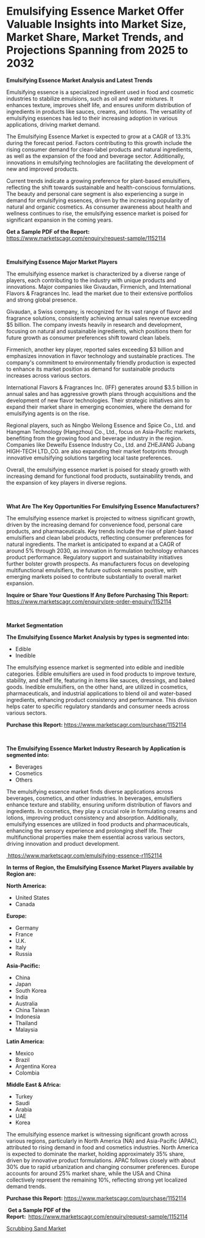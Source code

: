 <p><h1>Emulsifying Essence Market Offer Valuable Insights into Market Size, Market Share, Market Trends, and Projections Spanning from 2025 to 2032</h1></p><p><strong>Emulsifying Essence Market Analysis and Latest Trends</strong></p>
<p><p>Emulsifying essence is a specialized ingredient used in food and cosmetic industries to stabilize emulsions, such as oil and water mixtures. It enhances texture, improves shelf life, and ensures uniform distribution of ingredients in products like sauces, creams, and lotions. The versatility of emulsifying essences has led to their increasing adoption in various applications, driving market demand.</p><p>The Emulsifying Essence Market is expected to grow at a CAGR of 13.3% during the forecast period. Factors contributing to this growth include the rising consumer demand for clean-label products and natural ingredients, as well as the expansion of the food and beverage sector. Additionally, innovations in emulsifying technologies are facilitating the development of new and improved products.</p><p>Current trends indicate a growing preference for plant-based emulsifiers, reflecting the shift towards sustainable and health-conscious formulations. The beauty and personal care segment is also experiencing a surge in demand for emulsifying essences, driven by the increasing popularity of natural and organic cosmetics. As consumer awareness about health and wellness continues to rise, the emulsifying essence market is poised for significant expansion in the coming years.</p></p>
<p><strong>Get a Sample PDF of the Report:&nbsp;</strong> <a href="https://www.marketscagr.com/enquiry/request-sample/1152114?utm_campaign=1869&utm_medium=2&utm_source=Github&utm_content=ia&utm_term=05022025&utm_id=emulsifying-essence">https://www.marketscagr.com/enquiry/request-sample/1152114</a></p>
<p>&nbsp;</p>
<p><strong>Emulsifying Essence Major Market Players</strong></p>
<p><p>The emulsifying essence market is characterized by a diverse range of players, each contributing to the industry with unique products and innovations. Major companies like Givaudan, Firmenich, and International Flavors & Fragrances Inc. lead the market due to their extensive portfolios and strong global presence. </p><p>Givaudan, a Swiss company, is recognized for its vast range of flavor and fragrance solutions, consistently achieving annual sales revenue exceeding $5 billion. The company invests heavily in research and development, focusing on natural and sustainable ingredients, which positions them for future growth as consumer preferences shift toward clean labels.</p><p>Firmenich, another key player, reported sales exceeding $3 billion and emphasizes innovation in flavor technology and sustainable practices. The company's commitment to environmentally friendly production is expected to enhance its market position as demand for sustainable products increases across various sectors.</p><p>International Flavors & Fragrances Inc. (IFF) generates around $3.5 billion in annual sales and has aggressive growth plans through acquisitions and the development of new flavor technologies. Their strategic initiatives aim to expand their market share in emerging economies, where the demand for emulsifying agents is on the rise.</p><p>Regional players, such as Ningbo Weilong Essence and Spice Co., Ltd. and Hangman Technology (Hangzhou) Co., Ltd., focus on Asia-Pacific markets, benefiting from the growing food and beverage industry in the region. Companies like Deweifu Essence Industry Co., Ltd. and ZHEJIANG Jubang HIGH-TECH LTD.,CO. are also expanding their market footprints through innovative emulsifying solutions targeting local taste preferences.</p><p>Overall, the emulsifying essence market is poised for steady growth with increasing demand for functional food products, sustainability trends, and the expansion of key players in diverse regions.</p></p>
<p>&nbsp;</p>
<p><strong>What Are The Key Opportunities For Emulsifying Essence Manufacturers?</strong></p>
<p><p>The emulsifying essence market is projected to witness significant growth, driven by the increasing demand for convenience food, personal care products, and pharmaceuticals. Key trends include the rise of plant-based emulsifiers and clean label products, reflecting consumer preferences for natural ingredients. The market is anticipated to expand at a CAGR of around 5% through 2030, as innovation in formulation technology enhances product performance. Regulatory support and sustainability initiatives further bolster growth prospects. As manufacturers focus on developing multifunctional emulsifiers, the future outlook remains positive, with emerging markets poised to contribute substantially to overall market expansion.</p></p>
<p><strong>Inquire or Share Your Questions If Any Before Purchasing This Report:</strong> <a href="https://www.marketscagr.com/enquiry/pre-order-enquiry/1152114?utm_campaign=1869&utm_medium=2&utm_source=Github&utm_content=ia&utm_term=05022025&utm_id=emulsifying-essence">https://www.marketscagr.com/enquiry/pre-order-enquiry/1152114</a></p>
<p>&nbsp;</p>
<p><strong>Market Segmentation</strong></p>
<p><strong>The Emulsifying Essence Market Analysis by types is segmented into:</strong></p>
<p><ul><li>Edible</li><li>Inedible</li></ul></p>
<p><p>The emulsifying essence market is segmented into edible and inedible categories. Edible emulsifiers are used in food products to improve texture, stability, and shelf life, featuring in items like sauces, dressings, and baked goods. Inedible emulsifiers, on the other hand, are utilized in cosmetics, pharmaceuticals, and industrial applications to blend oil and water-based ingredients, enhancing product consistency and performance. This division helps cater to specific regulatory standards and consumer needs across various sectors.</p></p>
<p><strong>Purchase this Report:&nbsp;</strong><a href="https://www.marketscagr.com/purchase/1152114?utm_campaign=1869&utm_medium=2&utm_source=Github&utm_content=ia&utm_term=05022025&utm_id=emulsifying-essence">https://www.marketscagr.com/purchase/1152114</a></p>
<p>&nbsp;</p>
<p><strong>The Emulsifying Essence Market Industry Research by Application is segmented into:</strong></p>
<p><ul><li>Beverages</li><li>Cosmetics</li><li>Others</li></ul></p>
<p><p>The emulsifying essence market finds diverse applications across beverages, cosmetics, and other industries. In beverages, emulsifiers enhance texture and stability, ensuring uniform distribution of flavors and ingredients. In cosmetics, they play a crucial role in formulating creams and lotions, improving product consistency and absorption. Additionally, emulsifying essences are utilized in food products and pharmaceuticals, enhancing the sensory experience and prolonging shelf life. Their multifunctional properties make them essential across various sectors, driving innovation and product development.</p></p>
<p><a href="https://www.marketscagr.com/emulsifying-essence-r1152114?utm_campaign=1869&utm_medium=2&utm_source=Github&utm_content=ia&utm_term=05022025&utm_id=emulsifying-essence">&nbsp;https://www.marketscagr.com/emulsifying-essence-r1152114</a></p>
<p><strong>In terms of Region, the Emulsifying Essence Market Players available by Region are:</strong></p>
<p>
    <p> <strong> North America: </strong>
        <ul>
            <li>United States</li>
            <li>Canada</li>
        </ul>
        </p> 
    <p> <strong> Europe: </strong>
        <ul>
            <li>Germany</li>
            <li>France</li>
            <li>U.K.</li>
            <li>Italy</li>
            <li>Russia</li>
        </ul>
        </p> 
    <p> <strong> Asia-Pacific: </strong>
        <ul>
            <li>China</li>
            <li>Japan</li>
            <li>South Korea</li>
            <li>India</li>
            <li>Australia</li>
            <li>China Taiwan</li>
            <li>Indonesia</li>
            <li>Thailand</li>
            <li>Malaysia</li>
        </ul>
        </p> 
    <p> <strong> Latin America: </strong>
        <ul>
            <li>Mexico</li>
            <li>Brazil</li>
            <li>Argentina Korea</li>
            <li>Colombia</li>
        </ul>
        </p> 
    <p> <strong> Middle East & Africa: </strong>
        <ul>
            <li>Turkey</li>
            <li>Saudi</li>
            <li>Arabia</li>
            <li>UAE</li>
            <li>Korea</li>
        </ul>
    </p>
    </p>
<p><p>The emulsifying essence market is witnessing significant growth across various regions, particularly in North America (NA) and Asia-Pacific (APAC), attributed to rising demand in food and cosmetics industries. North America is expected to dominate the market, holding approximately 35% share, driven by innovative product formulations. APAC follows closely with about 30% due to rapid urbanization and changing consumer preferences. Europe accounts for around 25% market share, while the USA and China collectively represent the remaining 10%, reflecting strong yet localized demand trends.</p></p>
<p><strong>Purchase this Report: </strong><a href="https://www.marketscagr.com/purchase/1152114?utm_campaign=1869&utm_medium=2&utm_source=Github&utm_content=ia&utm_term=05022025&utm_id=emulsifying-essence">https://www.marketscagr.com/purchase/1152114</a></p>
<p>&nbsp;<strong>Get a Sample PDF of the Report:&nbsp;&nbsp;</strong><a href="https://www.marketscagr.com/enquiry/request-sample/1152114?utm_campaign=1869&utm_medium=2&utm_source=Github&utm_content=ia&utm_term=05022025&utm_id=emulsifying-essence">https://www.marketscagr.com/enquiry/request-sample/1152114</a></p>
<p><strong></strong></p>
<p><p><a href="https://github.com/provorikovar/Market-Research-Report-List-7/blob/main/scrubbing-sand-market.md?utm_campaign=1869&utm_medium=2&utm_source=Github&utm_content=ia&utm_term=05022025&utm_id=emulsifying-essence">Scrubbing Sand Market</a></p></p>